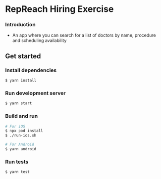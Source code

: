 # RepReach Hiring Exercise

### Introduction
* An app where you can search for a list of doctors by name, procedure and scheduling availability

## Get started

### Install dependencies
```bash
$ yarn install
```

### Run development server
```bash
$ yarn start
```

### Build and run
```bash
# For iOS
$ npx pod install
$ ./run-ios.sh

# For Android
$ yarn android
```

### Run tests
```bash
$ yarn test
